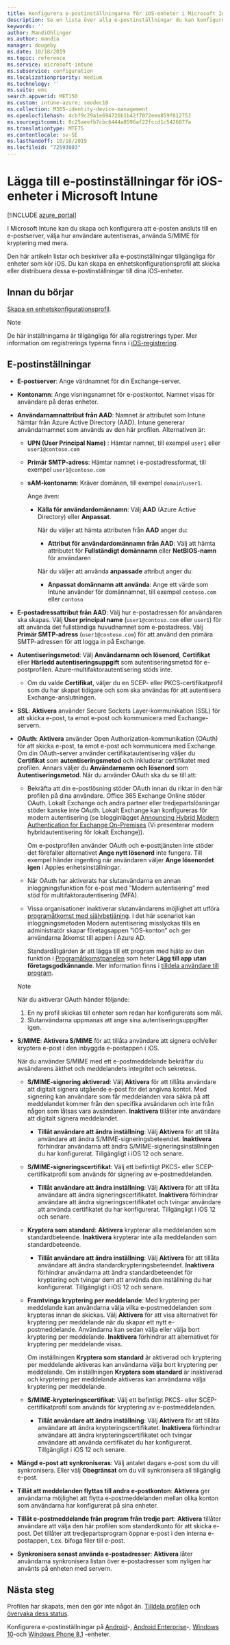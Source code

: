 ```yaml
---
title: Konfigurera e-postinställningarna för iOS-enheter i Microsoft Intune – Azure | Microsoft Docs
description: Se en lista över alla e-postinställningar du kan konfigurera och lägga till för iOS-enheter i Microsoft Intune, till exempel Exchange-servrar, och hämta attribut från Azure Active Directory. Du kan även aktivera SSL, autentisera användare med certifikat eller användarnamn/lösenord och synkronisera e-post på iOS-enheter med hjälp enhetskonfigurationsprofiler i Microsoft Intune.
keywords: ''
author: MandiOhlinger
ms.author: mandia
manager: dougeby
ms.date: 10/18/2019
ms.topic: reference
ms.service: microsoft-intune
ms.subservice: configuration
ms.localizationpriority: medium
ms.technology: ''
ms.suite: ems
search.appverid: MET150
ms.custom: intune-azure; seodec18
ms.collection: M365-identity-device-management
ms.openlocfilehash: 4cbf9c29a1e694726b1b42f7072eea859f812751
ms.sourcegitcommit: 8c25aeefb7cbc6444a8596af22fccd1c5426877a
ms.translationtype: MTE75
ms.contentlocale: sv-SE
ms.lasthandoff: 10/18/2019
ms.locfileid: "72593803"
---
```

# <a name="add-e-mail-settings-for-ios-devices-in-microsoft-intune"></a>Lägga till e-postinställningar för iOS-enheter i Microsoft Intune

[!INCLUDE [azure_portal](../includes/azure_portal.md)]

I Microsoft Intune kan du skapa och konfigurera att e-posten ansluts till en e-postserver, välja hur användare autentiseras, använda S/MIME för kryptering med mera.

Den här artikeln listar och beskriver alla e-postinställningar tillgängliga för enheter som kör iOS. Du kan skapa en enhetskonfigurationsprofil att skicka eller distribuera dessa e-postinställningar till dina iOS-enheter.

## <a name="before-you-begin"></a>Innan du börjar

[Skapa en enhetskonfigurationsprofil](../email-settings-configure.md).

> [!NOTE]
> De här inställningarna är tillgängliga för alla registrerings typer. Mer information om registrerings typerna finns i [iOS-registrering](../ios-enroll.md).

## <a name="email-settings"></a>E-postinställningar

- **E-postserver**: Ange värdnamnet för din Exchange-server.
- **Kontonamn**: Ange visningsnamnet för e-postkontot. Namnet visas för användare på deras enheter.
- **Användarnamnattribut från AAD**: Namnet är attributet som Intune hämtar från Azure Active Directory (AAD). Intune genererar användarnamnet som används av den här profilen. Alternativen är:
  - **UPN (User Principal Name)** : Hämtar namnet, till exempel `user1` eller `user1@contoso.com`
  - **Primär SMTP-adress**: Hämtar namnet i e-postadressformat, till exempel `user1@contoso.com`
  - **sAM-kontonamn**: Kräver domänen, till exempel `domain\user1`.

    Ange även:  
    - **Källa för användardomännamn**: Välj **AAD** (Azure Active Directory) eller **Anpassat**.

      När du väljer att hämta attributen från **AAD** anger du:
      - **Attribut för användardomännamn från AAD**: Välj att hämta attributet för **Fullständigt domännamn** eller **NetBIOS-namn** för användaren

      När du väljer att använda **anpassade** attribut anger du:
      - **Anpassat domännamn att använda**: Ange ett värde som Intune använder för domännamnet, till exempel `contoso.com` eller `contoso`

- **E-postadressattribut från AAD**: Välj hur e-postadressen för användaren ska skapas. Välj **User principal name** (`user1@contoso.com` eller `user1`) för att använda det fullständiga huvudnamnet som e-postadress. Välj **Primär SMTP-adress** (`user1@contoso.com`) för att använd den primära SMTP-adressen för att logga in på Exchange.
- **Autentiseringsmetod**: Välj **Användarnamn och lösenord**, **Certifikat** eller **Härledd autentiseringsuppgift** som autentiseringsmetod för e-postprofilen. Azure-multifaktorautentisering stöds inte.
  - Om du valde **Certifikat**, väljer du en SCEP- eller PKCS-certifikatprofil som du har skapat tidigare och som ska användas för att autentisera Exchange-anslutningen.
- **SSL**: **Aktivera** använder Secure Sockets Layer-kommunikation (SSL) för att skicka e-post, ta emot e-post och kommunicera med Exchange-servern.
- **OAuth**: **Aktivera** använder Open Authorization-kommunikation (OAuth) för att skicka e-post, ta emot e-post och kommunicera med Exchange. Om din OAuth-server använder certifikatautentisering väljer du **Certifikat** som **autentiseringsmetod** och inkluderar certifikatet med profilen. Annars väljer du **Användarnamn och lösenord** som **Autentiseringsmetod**. När du använder OAuth ska du se till att:

  - Bekräfta att din e-postlösning stöder OAuth innan du riktar in den här profilen på dina användare. Office 365 Exchange Online stöder OAuth. Lokalt Exchange och andra partner eller tredjepartslösningar stöder kanske inte OAuth. Lokalt Exchange kan konfigureras för modern autentisering (se blogginlägget [Announcing Hybrid Modern Authentication for Exchange On-Premises](https://blogs.technet.microsoft.com/exchange/2017/12/06/announcing-hybrid-modern-authentication-for-exchange-on-premises/) (Vi presenterar modern hybridautentisering för lokalt Exchange)).

    Om e-postprofilen använder OAuth och e-posttjänsten inte stöder det förefaller alternativet **Ange nytt lösenord** inte fungera. Till exempel händer ingenting när användaren väljer **Ange lösenordet igen** i Apples enhetsinställningar.

  - När OAuth har aktiverats har slutanvändarna en annan inloggningsfunktion för e-post med ”Modern autentisering” med stöd för multifaktorautentisering (MFA). 

  - Vissa organisationer inaktiverar slutanvändarens möjlighet att utföra [programåtkomst med självbetjäning](https://docs.microsoft.com/azure/active-directory/manage-apps/manage-self-service-access). I det här scenariot kan inloggningsmetoden Modern autentisering misslyckas tills en administratör skapar företagsappen ”iOS-konton” och ger användarna åtkomst till appen i Azure AD.

    Standardåtgärden är att lägga till ett program med hjälp av den funktion i [Programåtkomstpanelen](https://docs.microsoft.com/azure/active-directory/user-help/active-directory-saas-access-panel-introduction) som heter **Lägg till app** **utan företagsgodkännande**. Mer information finns i [tilldela användare till program](https://docs.microsoft.com/azure/active-directory/manage-apps/ways-users-get-assigned-to-applications).

  > [!NOTE]
  > När du aktiverar OAuth händer följande:  
  > 1. En ny profil skickas till enheter som redan har konfigurerats som mål.
  > 2. Slutanvändarna uppmanas att ange sina autentiseringsuppgifter igen.

- **S/MIME**: **Aktivera S/MIME** för att tillåta användare att signera och/eller kryptera e-post i den inbyggda e-postappen i iOS. 

  När du använder S/MIME med ett e-postmeddelande bekräftar du avsändarens äkthet och meddelandets integritet och sekretess.

  - **S/MIME-signering aktiverad**: Välj **Aktivera** för att tillåta användare att digitalt signera utgående e-post för det angivna kontot. Med signering kan användare som får meddelanden vara säkra på att meddelandet kommer från den specifika avsändaren och inte från någon som låtsas vara avsändaren. **Inaktivera** tillåter inte användare att digitalt signera meddelandet.
    - **Tillåt användare att ändra inställning**: Välj **Aktivera** för att tillåta användare att ändra S/MIME-signeringsbeteendet. **Inaktivera** förhindrar användarna att ändra S/MIME-signeringsinställningen du har konfigurerat. Tillgängligt i iOS 12 och senare.

  - **S/MIME-signeringscertifikat**: Välj ett befintligt PKCS- eller SCEP-certifikatprofil som används för signering av e-postmeddelanden.
    - **Tillåt användare att ändra inställning**: Välj **Aktivera** för att tillåta användare att ändra signeringscertifikatet. **Inaktivera** förhindrar användare att ändra signeringscertifikatet och tvingar användare att använda certifikatet du har konfigurerat. Tillgängligt i iOS 12 och senare.

  - **Kryptera som standard**: **Aktivera** krypterar alla meddelanden som standardbeteende. **Inaktivera** krypterar inte alla meddelanden som standardbeteende.
    - **Tillåt användare att ändra inställning**: Välj **Aktivera** för att tillåta användare att ändra standardkrypteringsbeteendet. **Inaktivera** förhindrar användarna att ändra standardbeteendet för kryptering och tvingar dem att använda den inställning du har konfigurerat. Tillgängligt i iOS 12 och senare.

  - **Framtvinga kryptering per meddelande**: Med kryptering per meddelande kan användarna välja vilka e-postmeddelanden som krypteras innan de skickas. Välj **Aktivera** för att visa alternativet för kryptering per meddelande när du skapar ett nytt e-postmeddelande. Användarna kan sedan välja eller välja bort kryptering per meddelande. **Inaktivera** förhindrar att alternativet för kryptering per meddelande visas.

    Om inställningen **Kryptera som standard** är aktiverad och kryptering per meddelande aktiveras kan användarna välja bort kryptering per meddelande. Om inställningen **Kryptera som standard** är inaktiverad och kryptering per meddelande aktiveras kan användarna välja kryptering per meddelande.

  - **S/MIME-krypteringscertifikat**: Välj ett befintligt PKCS- eller SCEP-certifikatprofil som används för kryptering av e-postmeddelanden.
    - **Tillåt användare att ändra inställning**: Välj **Aktivera** för att tillåta användare att ändra krypteringscertifikatet. **Inaktivera** förhindrar användare att ändra krypteringscertifikatet och tvingar användare att använda certifikatet du har konfigurerat. Tillgängligt i iOS 12 och senare.
- **Mängd e-post att synkroniseras**: Välj antalet dagars e-post som du vill synkronisera. Eller välj **Obegränsat** om du vill synkronisera all tillgänglig e-post.
- **Tillåt att meddelanden flyttas till andra e-postkonton**: **Aktivera** ger användarna möjlighet att flytta e-postmeddelanden mellan olika konton som användarna har konfigurerat på sina enheter.
- **Tillåt e-postmeddelande från program från tredje part**: **Aktivera** tillåter användare att välja den här profilen som standardkonto för att skicka e-post. Det tillåter att tredjepartsprogram öppnar e-post i den interna e-postappen, t.ex. bifoga filer till e-post.
- **Synkronisera senast använda e-postadresser**: **Aktivera** låter användarna synkronisera listan över e-postadresser som nyligen har använts på enheten med servern.

## <a name="next-steps"></a>Nästa steg

Profilen har skapats, men den gör inte något än. [Tilldela profilen](../device-profile-assign.md) och [övervaka dess status](../device-profile-monitor.md).

Konfigurera e-postinställningar på [Android](../email-settings-android.md)-, [Android Enterprise](../email-settings-android-enterprise.md)-, [Windows 10](email-settings-windows-10.md)-och [Windows Phone 8,1](email-settings-windows-phone-8-1.md) -enheter.
